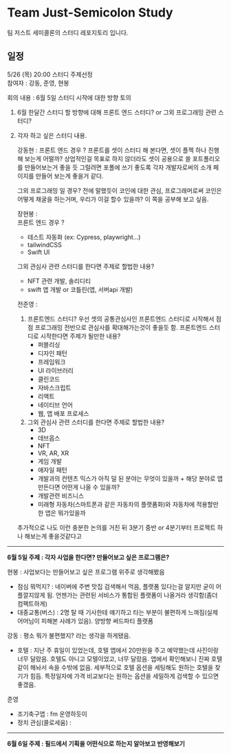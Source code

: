 # Team Just-Semicolon Study

팀 저스트 세미콜론의 스터디 레포지토리 입니다.

## 일정

5/26 (목) 20:00 스터디 주제선정
<br/>
참여자 : 강동, 준영, 현봉

회의 내용 : 6월 5일 스터디 시작에 대한 방향 토의

1. 6월 한달간 스터디 할 방향에 대해 
   프론트 엔드 스터디? or 그외 프로그래밍 관련 스터디?
   
2. 각자 하고 싶은 스터디 내용.
   
   강동현 : 
   프론트 엔드 경우 ?
   프론트를 셋이 스터디 해 본다면, 셋이 플젝 하나 진행해 보는게 어떨까? 상업적인걸 목표로 하지 않더라도 셋이 공용으로 쓸 포트폴리오를 만들어보는거 좋을 듯
   그럴려면 포폴에 쓰기 좋도록 각자 개발자로써의 소개 페이지를 만들어 보는게 좋을거 같다.
   
   그외 프로그래밍 일 경우?
   전에 말했듯이 코인에 대한 관심, 프로그래머로써 코인은 어떻게 채굴을 하는거며, 우리가 이걸 할수 있을까? 이 쪽을 공부해 보고 싶음.
   
   장현봉 :   
   프론트 엔드 경우 ?
   - 테스트 자동화 (ex: Cypress, playwright...)
   - tailwindCSS
   - Swift UI
   
   그외 관심사 관련 스터디를 한다면 주제로 할법한 내용?
   - NFT 관련 개발, 솔리디티
   - swift 앱 개발 or 코틀린(앱, 서버api 개발)
   
   전준영 :
   
   1. 프론트엔드 스터디?
      우선 셋의 공통관심사인 프론트엔드 스터디로 시작해서 점점 프로그래밍 전반으로 관심사를 확대해가는것이 좋을듯 함.
      프론트엔드 스터디로 시작한다면 주제가 될만한 내용?
       - 퍼블리싱
       - 디자인 패턴
       - 프레임워크
       - UI 라이브러리
       - 클린코드
       - 자바스크립트
       - 리액트
       - 네이티브 언어
       - 웹, 앱 배포 프로세스
   2. 그외 관심사 관련 스터디를 한다면 주제로 할법한 내용?
      - 3D
      - 데브옵스
      - NFT
      - VR, AR, XR
      - 게임 개발
      - 애자일 패턴
      - 개발과의 컨텐츠 믹스가 아직 덜 된 분야는 무엇이 있을까 + 해당 분야로 앱 만든다면 어떤게 나올 수 있을까?
      - 개발관련 비즈니스
      - 미래형 자동차(스마트폰과 같은 자동차의 플랫폼화)와 자동차에 적용할만한 앱은 뭐가있을까

   추가적으로 나도 이런 충분한 논의를 거친 뒤 3분기 중반 or 4분기부터 프로젝트 하나 해보는게 좋을것같다고 


---

**6월 5일 주제 : 각자 사업을 한다면? 만들어보고 싶은 프로그램은?**

현봉 : 사업보다는 만들어보고 싶은 프로그램 위주로 생각해봤음
- 점심 뭐먹지? : 네이버에 주변 맛집 검색해서 먹음, 플랫폼 있다는걸 알지만 굳이 어플깔지않게 됨. 언젠가는 관련된 서비스가 통합된 플랫폼이 나올거라 생각함(좀더 컴팩트하게)
- 대중교통(버스) : 2명 탈 때 기사한테 얘기하고 타는 부분이 불편하게 느껴짐(실제 어머님이 피해본 사례가 있음). 양방향 써드파티 플랫폼

강동 : 평소 뭐가 불편했지? 라는 생각을 하게됐음.
- 호텔 : 지난 주 휴일이 있었는데, 호텔 앱에서 20만원을 주고 예약했는데 사진이랑 너무 달랐음. 호텔도 아니고 모텔이었고, 너무 달랐음. 앱에서 확인해보니 진짜 호텔같이 해놔서 속을 수밖에 없음. 세부적으로 호텔 옵션을 세팅해도 원하는 호텔을 찾기가 힘듬. 특정일자에 가격 비교보다는 원하는 옵션을 세밀하게 검색할 수 있으면 좋겠음.

준영
- 조기축구앱 : fm 운영하듯이 
- 정치 관심(콜로세움) : 

---

**6월 6일 주제 : 필드에서 기획을 어떤식으로 하는지 알아보고 반영해보기**
